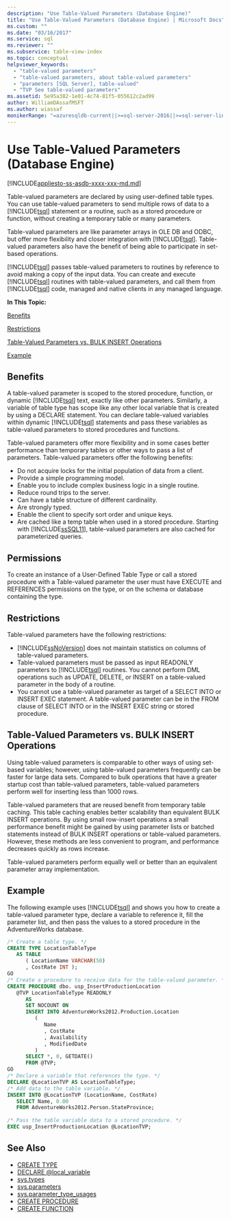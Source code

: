 ```yaml
---
description: "Use Table-Valued Parameters (Database Engine)"
title: "Use Table-Valued Parameters (Database Engine) | Microsoft Docs"
ms.custom: ""
ms.date: "03/16/2017"
ms.service: sql
ms.reviewer: ""
ms.subservice: table-view-index
ms.topic: conceptual
helpviewer_keywords: 
  - "table-valued parameters"
  - "table-valued parameters, about table-valued parameters"
  - "parameters [SQL Server], table-valued"
  - "TVP See table-valued parameters"
ms.assetid: 5e95a382-1e01-4c74-81f5-055612c2ad99
author: WilliamDAssafMSFT
ms.author: wiassaf
monikerRange: "=azuresqldb-current||>=sql-server-2016||>=sql-server-linux-2017||=azuresqldb-mi-current"
---
```

# Use Table-Valued Parameters (Database Engine)

[!INCLUDE[appliesto-ss-asdb-xxxx-xxx-md.md](../../includes/appliesto-ss-asdb-xxxx-xxx-md.md)]

Table-valued parameters are declared by using user-defined table types. You can use table-valued parameters to send multiple rows of data to a [!INCLUDE[tsql](../../includes/tsql-md.md)] statement or a routine, such as a stored procedure or function, without creating a temporary table or many parameters.

Table-valued parameters are like parameter arrays in OLE DB and ODBC, but offer more flexibility and closer integration with [!INCLUDE[tsql](../../includes/tsql-md.md)]. Table-valued parameters also have the benefit of being able to participate in set-based operations.

[!INCLUDE[tsql](../../includes/tsql-md.md)] passes table-valued parameters to routines by reference to avoid making a copy of the input data. You can create and execute [!INCLUDE[tsql](../../includes/tsql-md.md)] routines with table-valued parameters, and call them from [!INCLUDE[tsql](../../includes/tsql-md.md)] code, managed and native clients in any managed language.

 **In This Topic:**

[Benefits](#Benefits)

[Restrictions](#Restrictions)

[Table-Valued Parameters vs. BULK INSERT Operations](#BulkInsert)

[Example](#Example)

## <a name="Benefits"></a> Benefits

A table-valued parameter is scoped to the stored procedure, function, or dynamic [!INCLUDE[tsql](../../includes/tsql-md.md)] text, exactly like other parameters. Similarly, a variable of table type has scope like any other local variable that is created by using a DECLARE statement. You can declare table-valued variables within dynamic [!INCLUDE[tsql](../../includes/tsql-md.md)] statements and pass these variables as table-valued parameters to stored procedures and functions.

Table-valued parameters offer more flexibility and in some cases better performance than temporary tables or other ways to pass a list of parameters. Table-valued parameters offer the following benefits:

- Do not acquire locks for the initial population of data from a client.
- Provide a simple programming model.
- Enable you to include complex business logic in a single routine.
- Reduce round trips to the server.
- Can have a table structure of different cardinality.
- Are strongly typed.
- Enable the client to specify sort order and unique keys.
- Are cached like a temp table when used in a stored procedure. Starting with [!INCLUDE[ssSQL11](../../includes/sssql11-md.md)], table-valued parameters are also cached for parameterized queries.

## <a name="Permissions"></a> Permissions
To create an instance of a User-Defined Table Type or call a stored procedure with a Table-valued parameter the user must have EXECUTE and REFERENCES permissions on the type, or on the schema or database containing the type.

## <a name="Restrictions"></a> Restrictions

Table-valued parameters have the following restrictions:

- [!INCLUDE[ssNoVersion](../../includes/ssnoversion-md.md)] does not maintain statistics on columns of table-valued parameters.
- Table-valued parameters must be passed as input READONLY parameters to [!INCLUDE[tsql](../../includes/tsql-md.md)] routines. You cannot perform DML operations such as UPDATE, DELETE, or INSERT on a table-valued parameter in the body of a routine.
- You cannot use a table-valued parameter as target of a SELECT INTO or INSERT EXEC statement. A table-valued parameter can be in the FROM clause of SELECT INTO or in the INSERT EXEC string or stored procedure.

## <a name="BulkInsert"></a> Table-Valued Parameters vs. BULK INSERT Operations

Using table-valued parameters is comparable to other ways of using set-based variables; however, using table-valued parameters frequently can be faster for large data sets. Compared to bulk operations that have a greater startup cost than table-valued parameters, table-valued parameters perform well for inserting less than 1000 rows.

Table-valued parameters that are reused benefit from temporary table caching. This table caching enables better scalability than equivalent BULK INSERT operations. By using small row-insert operations a small performance benefit might be gained by using parameter lists or batched statements instead of BULK INSERT operations or table-valued parameters. However, these methods are less convenient to program, and performance decreases quickly as rows increase.

Table-valued parameters perform equally well or better than an equivalent parameter array implementation.

## <a name="Example"></a> Example

The following example uses [!INCLUDE[tsql](../../includes/tsql-md.md)] and shows you how to create a table-valued parameter type, declare a variable to reference it, fill the parameter list, and then pass the values to a stored procedure in the AdventureWorks database.

```sql
/* Create a table type. */
CREATE TYPE LocationTableType 
   AS TABLE
      ( LocationName VARCHAR(50)
      , CostRate INT );
GO
/* Create a procedure to receive data for the table-valued parameter. */
CREATE PROCEDURE dbo. usp_InsertProductionLocation
   @TVP LocationTableType READONLY
      AS
      SET NOCOUNT ON
      INSERT INTO AdventureWorks2012.Production.Location
         (
            Name
            , CostRate
            , Availability
            , ModifiedDate
         )
      SELECT *, 0, GETDATE()
      FROM @TVP;
GO
/* Declare a variable that references the type. */
DECLARE @LocationTVP AS LocationTableType;
/* Add data to the table variable. */
INSERT INTO @LocationTVP (LocationName, CostRate)
   SELECT Name, 0.00
   FROM AdventureWorks2012.Person.StateProvince;
  
/* Pass the table variable data to a stored procedure. */
EXEC usp_InsertProductionLocation @LocationTVP;
```

## See Also

- [CREATE TYPE](../../t-sql/statements/create-type-transact-sql.md)
- [DECLARE @local_variable](../../t-sql/language-elements/declare-local-variable-transact-sql.md)
- [sys.types](../../relational-databases/system-catalog-views/sys-types-transact-sql.md)
- [sys.parameters](../../relational-databases/system-catalog-views/sys-parameters-transact-sql.md)
- [sys.parameter_type_usages](../../relational-databases/system-catalog-views/sys-parameter-type-usages-transact-sql.md)
- [CREATE PROCEDURE](../../t-sql/statements/create-procedure-transact-sql.md)
- [CREATE FUNCTION](../../t-sql/statements/create-function-transact-sql.md)  

